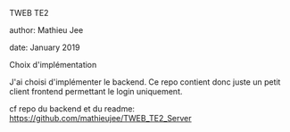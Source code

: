 TWEB TE2

author: Mathieu Jee

date: January 2019



Choix d'implémentation

J'ai choisi d'implémenter le backend. Ce repo contient donc juste un petit client frontend permettant le login uniquement. 

cf repo du backend et du readme:  https://github.com/mathieujee/TWEB_TE2_Server
